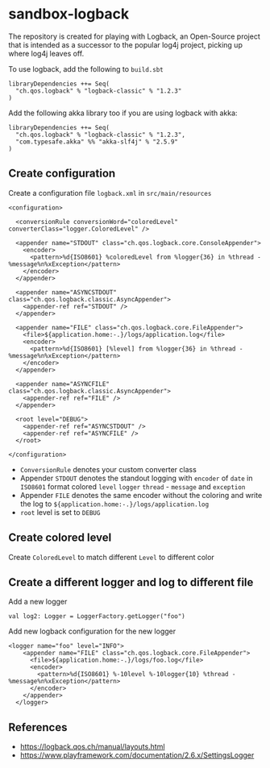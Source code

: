 # sandbox-logback

The repository is created for playing with Logback, an Open-Source project that 
is intended as a successor to the popular log4j project, picking up where log4j 
leaves off.

To use logback, add the following to `build.sbt`

```
libraryDependencies ++= Seq(
  "ch.qos.logback" % "logback-classic" % "1.2.3"
)
```

Add the following akka library too if you are using logback with akka:

```
libraryDependencies ++= Seq(
  "ch.qos.logback" % "logback-classic" % "1.2.3",
  "com.typesafe.akka" %% "akka-slf4j" % "2.5.9"
)
```

## Create configuration

Create a configuration file `logback.xml` in `src/main/resources`

```
<configuration>

  <conversionRule conversionWord="coloredLevel" converterClass="logger.ColoredLevel" />

  <appender name="STDOUT" class="ch.qos.logback.core.ConsoleAppender">
    <encoder>
      <pattern>%d{ISO8601} %coloredLevel from %logger{36} in %thread - %message%n%xException</pattern>
    </encoder>
  </appender>

  <appender name="ASYNCSTDOUT" class="ch.qos.logback.classic.AsyncAppender">
    <appender-ref ref="STDOUT" />
  </appender>

  <appender name="FILE" class="ch.qos.logback.core.FileAppender">
    <file>${application.home:-.}/logs/application.log</file>
    <encoder>
      <pattern>%d{ISO8601} [%level] from %logger{36} in %thread - %message%n%xException</pattern>
    </encoder>
  </appender>

  <appender name="ASYNCFILE" class="ch.qos.logback.classic.AsyncAppender">
    <appender-ref ref="FILE" />
  </appender>

  <root level="DEBUG">
    <appender-ref ref="ASYNCSTDOUT" />
    <appender-ref ref="ASYNCFILE" />
  </root>

</configuration>
``` 

- `ConversionRule` denotes your custom converter class
- Appender `STDOUT` denotes the standout logging with `encoder` of
  `date` in `ISO8601` format colored `level` `logger` `thread` - `message` and `exception`
- Appender `FILE` denotes the same encoder without the coloring and write the log to
  `${application.home:-.}/logs/application.log`
- `root` level is set to `DEBUG`

## Create colored level

Create `ColoredLevel` to match different `Level` to different color

## Create a different logger and log to different file

Add a new logger

```
val log2: Logger = LoggerFactory.getLogger("foo")
```

Add new logback configuration for the new logger

```
<logger name="foo" level="INFO">
    <appender name="FILE" class="ch.qos.logback.core.FileAppender">
      <file>${application.home:-.}/logs/foo.log</file>
      <encoder>
        <pattern>%d{ISO8601} %-10level %-10logger{10} %thread - %message%n%xException</pattern>
      </encoder>
    </appender>
  </logger>
```

## References

- https://logback.qos.ch/manual/layouts.html
- https://www.playframework.com/documentation/2.6.x/SettingsLogger
